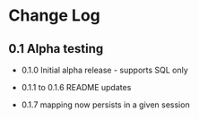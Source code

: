 # Change Log

## 0.1 Alpha testing

- 0.1.0 Initial alpha release - supports SQL only

- 0.1.1 to 0.1.6 README updates

- 0.1.7 mapping now persists in a given session
